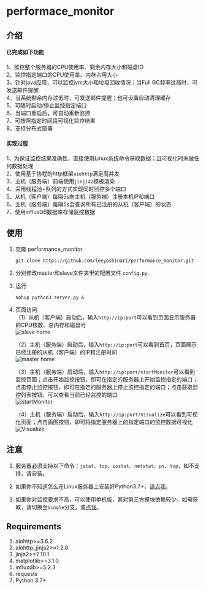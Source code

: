 # performace_monitor
## 介绍
#### 已完成如下功能<br>
1、监控整个服务器的CPU使用率、剩余内存大小和磁盘IO<br>
2、监控指定端口的CPU使用率、内存占用大小<br>
3、针对java应用，可以监控jvm大小和垃圾回收情况；当Full GC频率过高时，可发送邮件提醒<br>
4、当系统剩余内存过低时，可发送邮件提醒；也可设置自动清理缓存<br>
5、可随时启动/停止监控指定端口<br>
6、当端口重启后，可自动重新监控<br>
7、可按照指定时间段可视化监控结果<br>
8、支持分布式部署<br>

#### 实现过程
1、为保证监控结果准确性，直接使用Linux系统命令获取数据；且可视化时未做任何数据处理<br>
2、使用基于协程的http框架`aiohttp`满足高并发<br>
3、主机（服务端）前端使用`jinjia2`模板渲染<br>
4、采用线程池+队列的方式实现同时监控多个端口<br>
5、从机（客户端）每隔5s向主机（服务端）注册本机IP和端口<br>
6、主机（服务端）每隔5s会查询所有已注册的从机（客户端）的状态<br>
7、使用influxDB数据库存储监控数据<br>

## 使用
1. 克隆 performance_monitor
   ```shell
   git clone https://github.com/leeyoshinari/performance_monitor.git
   ```

2. 分别修改master和slave文件夹里的配置文件 `config.py`.
   
5. 运行
   ```shell
   nohup python3 server.py &
   ```

6. 页面访问<br>
   （1）从机（客户端）启动后，输入`http://ip:port`可以看到页面显示服务器的CPU核数、总内存和磁盘号<br>
   ![slave home](https://github.com/leeyoshinari/performance_monitor/blob/master/master/templates/slave.jpg)
   
   （2）主机（服务端）启动后，输入`http://ip:port`可以看到首页，页面展示已经注册的从机（客户端）的IP和注册时间<br>
   ![master home](https://github.com/leeyoshinari/performance_monitor/blob/master/master/templates/home.jpg)
   
   （3）主机（服务端）启动后，输入`http://ip:port/startMonitor`可以看到监控页面；点击开始监控按钮，即可在指定的服务器上开始监控指定的端口；点击停止监控按钮，即可在指定的服务器上停止监控指定的端口；点击获取监控列表按钮，可以查看当前已经监控的端口<br>
   ![startMonitor](https://github.com/leeyoshinari/performance_monitor/blob/master/master/templates/monitor.jpg)
   
   （4）主机（服务端）启动后，输入`http://ip:port/Visualize`可以看到可视化页面；点击画图按钮，即可将指定服务器上的指定端口的监控数据可视化<br>
   ![Visualize](https://github.com/leeyoshinari/performance_monitor/blob/master/master/templates/visual.jpg)
   
## 注意
1. 服务器必须支持以下命令：`jstat`、`top`、`iostat`、`netstat`、`ps`、`top`，如不支持，请安装。

2. 如果你不知道怎么在Linux服务器上安装好Python3.7+，[请点我](https://github.com/leeyoshinari/performance_monitor/wiki/Python-3.7.x-%E5%AE%89%E8%A3%85)。

3. 如果你对监控要求不高，可以使用单机版，其对第三方模块依赖较少。如需获取，请切换至`single`分支，或[点我](https://github.com/leeyoshinari/performance_monitor/tree/single)。

## Requirements
1. aiohttp>=3.6.2
2. aiohttp_jinja2>=1.2.0
3. jinja2>=2.10.1
4. matplotlib>=3.1.0
5. influxdb>=5.2.3
6. requests
7. Python 3.7+
